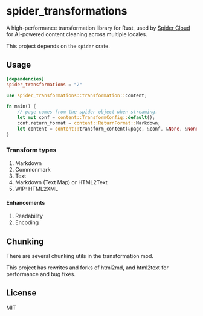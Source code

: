 # spider_transformations

A high-performance transformation library for Rust, used by [Spider Cloud](https://spider.cloud) for AI-powered content cleaning across multiple locales.

This project depends on the `spider` crate.

## Usage

```toml
[dependencies]
spider_transformations = "2"
```

```rust
use spider_transformations::transformation::content;

fn main() {
    // page comes from the spider object when streaming.
    let mut conf = content::TransformConfig::default();
    conf.return_format = content::ReturnFormat::Markdown;
    let content = content::transform_content(&page, &conf, &None, &None);
}
```

### Transform types

1. Markdown
1. Commonmark
1. Text
1. Markdown (Text Map) or HTML2Text
1. WIP: HTML2XML

#### Enhancements

1. Readability
1. Encoding

## Chunking

There are several chunking utils in the transformation mod.

This project has rewrites and forks of html2md, and html2text for performance and bug fixes.

## License

MIT